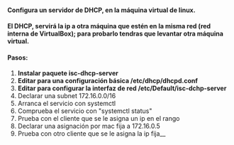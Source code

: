 #### Configura un servidor de DHCP, en la máquina virtual de linux.

#### El DHCP, servirá la ip a otra máquina que estén en la misma red (red interna de VirtualBox); para probarlo tendras que levantar otra máquina virtual.

#### Pasos:

1. **Instalar paquete isc-dhcp-server**
2. __Editar para una configuración básica /etc/dhcp/dhcpd.conf__
3. __Editar para configurar la interfaz de red /etc/Default/isc-dchp-server__
4. Declarar una subnet 172.16.0.0/16
5. Arranca el servicio con systemctl
6. Comprueba el servicio con "systemctl status"
7. Prueba con el cliente que se le asigna un ip en el rango 
8. Declarar una asignación por mac fija a 172.16.0.5
9. Prueba con otro cliente que se le asigna la ip fija__

